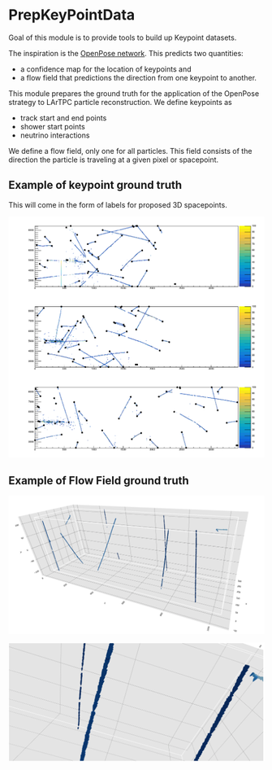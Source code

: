 # PrepKeyPointData

Goal of this module is to provide tools to build up Keypoint datasets.

The inspiration is the [OpenPose network](https://arxiv.org/pdf/1812.08008.pdf). This predicts two quantities:

* a confidence map for the location of keypoints and
* a flow field that predictions the direction from one keypoint to another.

This module prepares the ground truth for the application of the OpenPose strategy to LArTPC particle reconstruction.
We define keypoints as

* track start and end points
* shower start points
* neutrino interactions

We define a flow field, only one for all particles.
This field consists of the direction the particle is traveling at a given pixel or spacepoint.

## Example of keypoint ground truth

This will come in the form of labels for proposed 3D spacepoints.

![Demo](https://raw.githubusercontent.com/NuTufts/larflow/ubdl_dev/larflow/KeyPoints/test/demo_prepkeypoint.png)

## Example of Flow Field ground truth

![FlowDemo](https://raw.githubusercontent.com/NuTufts/larflow/ubdl_dev/larflow/KeyPoints/test/demo_flowfield3d.png)

![FlowDemoZoomIn](https://raw.githubusercontent.com/NuTufts/larflow/ubdl_dev/larflow/KeyPoints/test/demo_flowfield3dzoomin.png)


